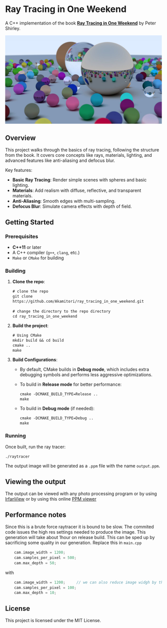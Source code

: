 
# Ray Tracing in One Weekend

A C++ implementation of the book **[Ray Tracing in One Weekend](https://raytracing.github.io/books/RayTracingInOneWeekend.html)** by Peter Shirley.

![alt text](https://github.com/Akamitori/ray_tracing_in_one_weekend/blob/master/final_result.jpg)
            

## Overview

This project walks through the basics of ray tracing, following the structure from the book. It covers core concepts like rays, materials, lighting, and advanced features like anti-aliasing and defocus blur.

Key features:
- **Basic Ray Tracing**: Render simple scenes with spheres and basic lighting.
- **Materials**: Add realism with diffuse, reflective, and transparent materials.
- **Anti-Aliasing**: Smooth edges with multi-sampling.
- **Defocus Blur**: Simulate camera effects with depth of field.

## Getting Started

### Prerequisites

- **C++11** or later
- A C++ compiler (`g++`, `clang`, etc.)
- `Make` or `CMake` for building

### Building

1. **Clone the repo**:
   ```shell
   # clone the repo
   git clone https://github.com/Akamitori/ray_tracing_in_one_weekend.git
   
   # change the directory to the repo directory
   cd ray_tracing_in_one_weekend

2. **Build the project**:
   ```shell
   # Using CMake
   mkdir build && cd build
   cmake ..
   make
   ```

3. **Build Configurations**:
   - By default, CMake builds in **Debug mode**, which includes extra debugging symbols and performs less aggressive optimizations.

   - To build in **Release mode** for better performance:
     ```shell
     cmake -DCMAKE_BUILD_TYPE=Release ..
     make
     ```

   - To build in **Debug mode** (if needed):
     ```shell
     cmake -DCMAKE_BUILD_TYPE=Debug ..
     make
     ```

### Running

Once built, run the ray tracer:

```bash
./raytracer
```

The output image will be generated as a `.ppm` file with the name `output.ppm`.

## Viewing the output

The output can be viewed with any photo processing program or by using [IrfanView](https://www.irfanview.com/)
or by using this online [PPM viewer](https://www.cs.rhodes.edu/welshc/COMP141_F16/ppmReader.html) 

## Performance notes
Since this is a brute force raytracer it is bound to be slow. The commited code issues the high res settings needed to produce the image. This generation will take about 1hour on release build.
This can be sped up by sacrificing some quality in our generation.
Replace this in `main.cpp` 
```C++
    cam.image_width = 1200;
    cam.samples_per_pixel = 500;
    cam.max_depth = 50;
```
with
```C++
    cam.image_width = 1200;     // we can also reduce image widgh by this is bound to not draw some spheres
    cam.samples_per_pixel = 100;
    cam.max_depth = 10;
```

## License

This project is licensed under the MIT License.
